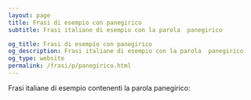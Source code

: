 ```yaml
---
layout: page
title: Frasi di esempio con panegirico 
subtitle: Frasi italiane di esempio con la parola  panegirico

og_title: Frasi di esempio con panegirico 
og_description: Frasi italiane di esempio con la parola  panegirico
og_type: website
permalink: /frasi/p/panegirico.html
---
```


Frasi italiane di esempio contenenti la parola panegirico:


